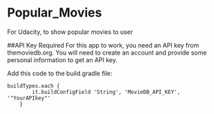 # Popular_Movies
For Udacity, to show popular movies to user

##API Key Required
For this app to work, you need an API key from themoviedb.org. You will need to create an account and 
provide some personal information to get an API key.


Add this code to the build.gradle file:
```
buildTypes.each {
        it.buildConfigField 'String', 'MovieDB_API_KEY', '"YourAPIkey"'
    }
   ```
